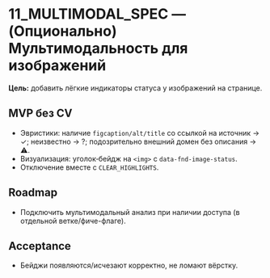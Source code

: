 # 11_MULTIMODAL_SPEC — (Опционально) Мультимодальность для изображений

**Цель:** добавить лёгкие индикаторы статуса у изображений на странице.

## MVP без CV
- Эвристики: наличие `figcaption/alt/title` со ссылкой на источник → ✓; неизвестно → ?; подозрительно внешний домен без описания → ⚠.
- Визуализация: уголок‑бейдж на `<img>` с `data-fnd-image-status`.
- Отключение вместе с `CLEAR_HIGHLIGHTS`.

## Roadmap
- Подключить мультимодальный анализ при наличии доступа (в отдельной ветке/фиче-флаге).

## Acceptance
- Бейджи появляются/исчезают корректно, не ломают вёрстку.
